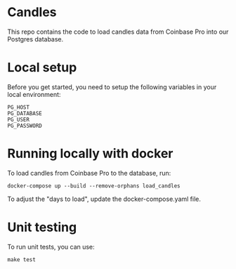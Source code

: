 # Candles

This repo contains the code to load candles data from Coinbase Pro into our Postgres database.

# Local setup

Before you get started, you need to setup the following variables in your local environment:
```
PG_HOST
PG_DATABASE
PG_USER
PG_PASSWORD
```

# Running locally with docker

To load candles from Coinbase Pro to the database, run:
```shell
docker-compose up --build --remove-orphans load_candles
```
To adjust the "days to load", update the docker-compose.yaml file.

# Unit testing

To run unit tests, you can use:
```shell
make test
```

